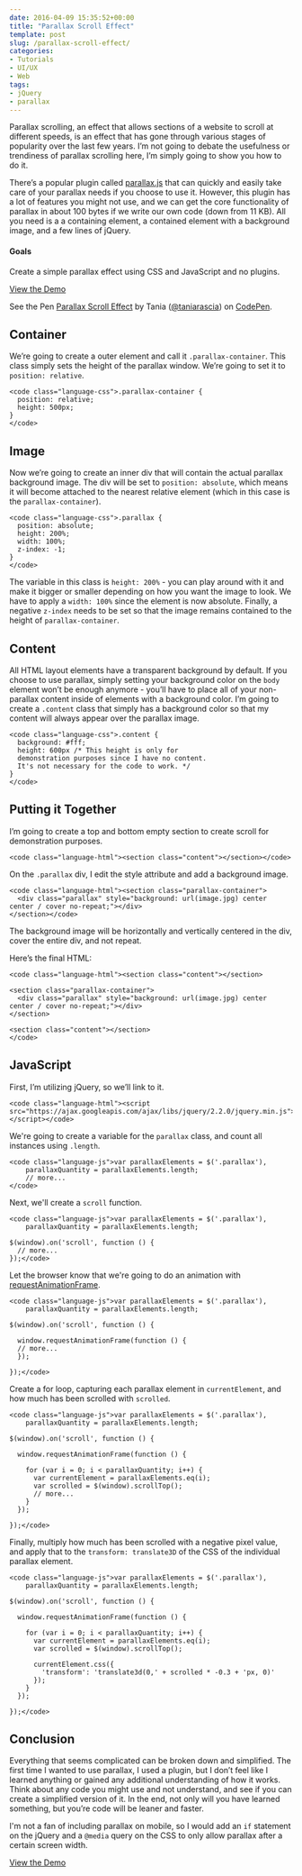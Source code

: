 ```yaml
---
date: 2016-04-09 15:35:52+00:00
title: "Parallax Scroll Effect"
template: post
slug: /parallax-scroll-effect/
categories:
- Tutorials
- UI/UX
- Web
tags:
- jQuery
- parallax
---
```



Parallax scrolling, an effect that allows sections of a website to scroll at different speeds, is an effect that has gone through various stages of popularity over the last few years. I’m not going to debate the usefulness or trendiness of parallax scrolling here, I’m simply going to show you how to do it.

There’s a popular plugin called [parallax.js](http://pixelcog.github.io/parallax.js/) that can quickly and easily take care of your parallax needs if you choose to use it. However, this plugin has a lot of features you might not use, and we can get the core functionality of parallax in about 100 bytes if we write our own code (down from 11 KB). All you need is a a containing element, a contained element with a background image, and a few lines of jQuery.



#### Goals



Create a simple parallax effect using CSS and JavaScript and no plugins.

[View the Demo](http://codepen.io/taniarascia/full/mPpZZM/)



See the Pen [Parallax Scroll Effect](http://codepen.io/taniarascia/pen/mPpZZM/) by Tania ([@taniarascia](http://codepen.io/taniarascia)) on [CodePen](http://codepen.io).






## Container



We’re going to create a outer element and call it `.parallax-container`. This class simply sets the height of the parallax window. We’re going to set it to `position: relative`.

 
    
    <code class="language-css">.parallax-container {
      position: relative;
      height: 500px;
    }
    </code>





## Image



Now we’re going to create an inner div that will contain the actual parallax background image. The div will be set to `position: absolute`, which means it will become attached to the nearest relative element (which in this case is the `parallax-container`).

 
    
    <code class="language-css">.parallax {
      position: absolute;
      height: 200%;
      width: 100%;
      z-index: -1;
    }
    </code>



The variable in this class is `height: 200%` - you can play around with it and make it bigger or smaller depending on how you want the image to look. We have to apply a `width: 100%` since the element is now absolute. Finally, a negative `z-index` needs to be set so that the image remains contained to the height of `parallax-container`. 



## Content



All HTML layout elements have a transparent background by default. If you choose to use parallax, simply setting your background color on the `body` element won’t be enough anymore - you’ll have to place all of your non-parallax content inside of elements with a background color. I’m going to create a `.content` class that simply has a background color so that my content will always appear over the parallax image.


    
    <code class="language-css">.content {
      background: #fff;
      height: 600px /* This height is only for 
      demonstration purposes since I have no content. 
      It's not necessary for the code to work. */
    }
    </code>





## Putting it Together



I’m going to create a top and bottom empty section to create scroll for demonstration purposes.


    
    <code class="language-html"><section class="content"></section></code>



On the `.parallax` div, I edit the style attribute and add a background image.


    
    <code class="language-html"><section class="parallax-container"> 
      <div class="parallax" style="background: url(image.jpg) center center / cover no-repeat;"></div> 
    </section></code>



The background image will be horizontally and vertically centered in the div, cover the entire div, and not repeat.

Here’s the final HTML:


    
    <code class="language-html"><section class="content"></section>
    
    <section class="parallax-container">
      <div class="parallax" style="background: url(image.jpg) center center / cover no-repeat;"></div>
    </section>
    
    <section class="content"></section>
    </code>





## JavaScript



First, I’m utilizing jQuery, so we’ll link to it.


    
    <code class="language-html"><script src="https://ajax.googleapis.com/ajax/libs/jquery/2.2.0/jquery.min.js"></script></code>



We're going to create a variable for the `parallax` class, and count all instances using `.length`.

 
    
    <code class="language-js">var parallaxElements = $('.parallax'),
        parallaxQuantity = parallaxElements.length;
        // more...  
    </code>



Next, we'll create a `scroll` function.

  
    
    <code class="language-js">var parallaxElements = $('.parallax'),
        parallaxQuantity = parallaxElements.length;
    
    $(window).on('scroll', function () {
      // more...
    });</code>



Let the browser know that we're going to do an animation with [requestAnimationFrame](https://developer.mozilla.org/en-US/docs/Web/API/window/requestAnimationFrame).

 
    
    <code class="language-js">var parallaxElements = $('.parallax'),
        parallaxQuantity = parallaxElements.length;
    
    $(window).on('scroll', function () {
    
      window.requestAnimationFrame(function () {
      // more...
      });
    
    });</code>



Create a for loop, capturing each parallax element in `currentElement`, and how much has been scrolled with `scrolled`.


    
    <code class="language-js">var parallaxElements = $('.parallax'),
        parallaxQuantity = parallaxElements.length;
    
    $(window).on('scroll', function () {
    
      window.requestAnimationFrame(function () {
    
        for (var i = 0; i < parallaxQuantity; i++) {
          var currentElement = parallaxElements.eq(i);
          var scrolled = $(window).scrollTop();
          // more...
        }
      });
    
    });</code>



Finally, multiply how much has been scrolled with a negative pixel value, and apply that to the `transform: translate3D` of the CSS of the individual parallax element.


    
    <code class="language-js">var parallaxElements = $('.parallax'),
        parallaxQuantity = parallaxElements.length;
    
    $(window).on('scroll', function () {
    
      window.requestAnimationFrame(function () {
    
        for (var i = 0; i < parallaxQuantity; i++) {
          var currentElement = parallaxElements.eq(i);
          var scrolled = $(window).scrollTop();
    
          currentElement.css({
            'transform': 'translate3d(0,' + scrolled * -0.3 + 'px, 0)'
          });
        }
      });
    
    });</code>





## Conclusion



Everything that seems complicated can be broken down and simplified. The first time I wanted to use parallax, I used a plugin, but I don’t feel like I learned anything or gained any additional understanding of how it works. Think about any code you might use and not understand, and see if you can create a simplified version of it. In the end, not only will you have learned something, but you’re code will be leaner and faster.

I'm not a fan of including parallax on mobile, so I would add an `if` statement on the jQuery and a `@media` query on the CSS to only allow parallax after a certain screen width.

[View the Demo](http://codepen.io/taniarascia/full/mPpZZM/)		
